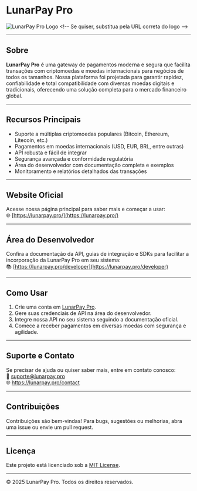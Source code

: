 # LunarPay Pro

![LunarPay Pro Logo]([https://lunarpay.pro/assets/logo.png](https://lunarpay.pro/public/backend/images/web-settings/image-assets/d77fba07-b052-4318-8bff-6a2cc6987bbb.webp))  <!-- Se quiser, substitua pela URL correta do logo -->

---

## Sobre

**LunarPay Pro** é uma gateway de pagamentos moderna e segura que facilita transações com criptomoedas e moedas internacionais para negócios de todos os tamanhos. Nossa plataforma foi projetada para garantir rapidez, confiabilidade e total compatibilidade com diversas moedas digitais e tradicionais, oferecendo uma solução completa para o mercado financeiro global.

---

## Recursos Principais

- Suporte a múltiplas criptomoedas populares (Bitcoin, Ethereum, Litecoin, etc.)
- Pagamentos em moedas internacionais (USD, EUR, BRL, entre outras)
- API robusta e fácil de integrar
- Segurança avançada e conformidade regulatória
- Área do desenvolvedor com documentação completa e exemplos
- Monitoramento e relatórios detalhados das transações

---

## Website Oficial

Acesse nossa página principal para saber mais e começar a usar:  
🌐 [https://lunarpay.pro/](https://lunarpay.pro/)

---

## Área do Desenvolvedor

Confira a documentação da API, guias de integração e SDKs para facilitar a incorporação da LunarPay Pro em seu sistema:  
📚 [https://lunarpay.pro/developer](https://lunarpay.pro/developer)

---

## Como Usar

1. Crie uma conta em [LunarPay Pro](https://lunarpay.pro/).
2. Gere suas credenciais de API na área do desenvolvedor.
3. Integre nossa API no seu sistema seguindo a documentação oficial.
4. Comece a receber pagamentos em diversas moedas com segurança e agilidade.

---

## Suporte e Contato

Se precisar de ajuda ou quiser saber mais, entre em contato conosco:  
📧 suporte@lunarpay.pro  
🌐 https://lunarpay.pro/contact

---

## Contribuições

Contribuições são bem-vindas! Para bugs, sugestões ou melhorias, abra uma issue ou envie um pull request.

---

## Licença

Este projeto está licenciado sob a [MIT License](./LICENSE).

---

© 2025 LunarPay Pro. Todos os direitos reservados.

